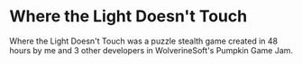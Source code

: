 # Where the Light Doesn't Touch

Where the Light Doesn't Touch was a puzzle stealth game created in 48 hours by me and 3 other developers in WolverineSoft's Pumpkin Game Jam.